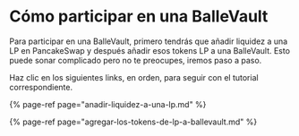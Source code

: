 # Cómo participar en una BalleVault

Para participar en una BalleVault, primero tendrás que añadir liquidez a una LP en PancakeSwap y después añadir esos tokens LP a una BalleVault. Esto puede sonar complicado pero no te preocupes, iremos paso a paso.

Haz clic en los siguientes links, en orden, para seguir con el tutorial correspondiente. 



{% page-ref page="anadir-liquidez-a-una-lp.md" %}

{% page-ref page="agregar-los-tokens-de-lp-a-ballevault.md" %}



